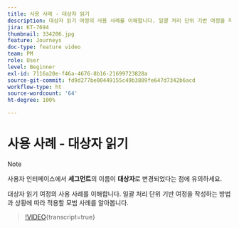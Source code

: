 ```yaml
---
title: 사용 사례 - 대상자 읽기
description: 대상자 읽기 여정의 사용 사례를 이해합니다. 일괄 처리 단위 기반 여정을 작성하는 방법과 상황에 따라 적용할 모범 사례를 알아봅니다.
jira: KT-7694
thumbnail: 334206.jpg
feature: Journeys
doc-type: feature video
team: PM
role: User
level: Beginner
exl-id: 7116a20e-f46a-4676-8b16-21699723828a
source-git-commit: fd9d277be00449155c49b3809fe647d7342b6acd
workflow-type: ht
source-wordcount: '64'
ht-degree: 100%

---
```


# 사용 사례 - 대상자 읽기

>[!NOTE]
>사용자 인터페이스에서 **세그먼트**&#x200B;의 이름이 **대상자**&#x200B;로 변경되었다는 점에 유의하세요.

대상자 읽기 여정의 사용 사례를 이해합니다. 일괄 처리 단위 기반 여정을 작성하는 방법과 상황에 따라 적용할 모범 사례를 알아봅니다.

>[!VIDEO](https://video.tv.adobe.com/v/334206?quality=12&learn=on){transcript=true}
